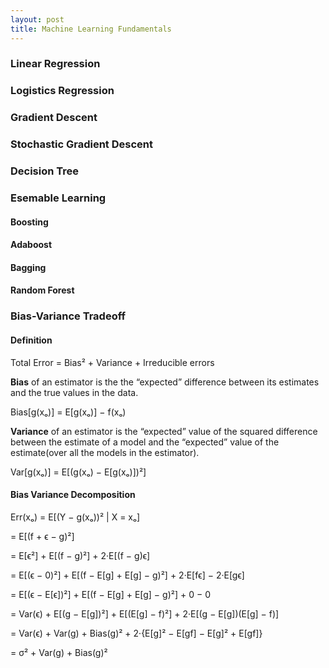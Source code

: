```yaml
---
layout: post
title: Machine Learning Fundamentals
---
```


### Linear Regression

### Logistics Regression

### Gradient Descent

### Stochastic Gradient Descent

### Decision Tree

### Esemable Learning
#### Boosting
#### Adaboost

#### Bagging
#### Random Forest

### Bias-Variance Tradeoff

#### **Definition**
Total Error = Bias² + Variance + Irreducible errors

**Bias** of an estimator is the the “expected” difference between its estimates and the true values in the data.

Bias[g(xₒ)] = E[g(xₒ)] − f(xₒ)

**Variance** of an estimator is the “expected” value of the squared difference between the estimate of a model and the “expected” value of the estimate(over all the models in the estimator).

Var[g(xₒ)] = E[(g(xₒ) − E[g(xₒ)])²]

#### **Bias Variance Decomposition**
Err(xₒ) = E[(Y − g(xₒ))² | X = xₒ]

= E[(f + ϵ − g)²]

= E[ϵ²] + E[(f − g)²] + 2·E[(f − g)ϵ]

= E[(ϵ − 0)²] + E[(f − E[g] + E[g] − g)²] + 2·E[fϵ] − 2·E[gϵ]

= E[(ϵ − E[ϵ])²] + E[(f − E[g] + E[g] − g)²] + 0 − 0

= Var(ϵ) + E[(g − E[g])²] + E[(E[g] − f)²] + 2·E[(g − E[g])(E[g] − f)]

= Var(ϵ) + Var(g) + Bias(g)² + 2·{E[g]² − E[gf] − E[g]² + E[gf]}

= σ² + Var(g) + Bias(g)²

